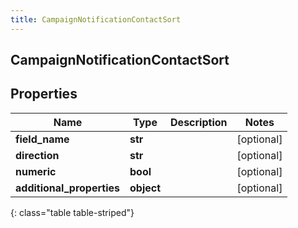 ```yaml
---
title: CampaignNotificationContactSort
---
```

## CampaignNotificationContactSort

## Properties

|Name | Type | Description | Notes|
|------------ | ------------- | ------------- | -------------|
| **field_name** | **str** |  | [optional] |
| **direction** | **str** |  | [optional] |
| **numeric** | **bool** |  | [optional] |
| **additional_properties** | **object** |  | [optional] |
{: class="table table-striped"}


